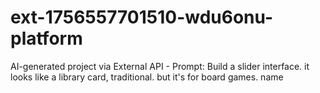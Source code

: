 # ext-1756557701510-wdu6onu-platform
AI-generated project via External API - Prompt: Build a slider interface. it looks like a library card, traditional. but it's for board games. name 
